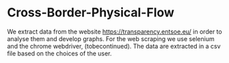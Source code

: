 # Cross-Border-Physical-Flow
We extract data from the website https://transparency.entsoe.eu/ in order to analyse them and develop graphs.
For the web scraping we use selenium and the chrome webdriver, (tobecontinued). The data are extracted in a csv file based on the choices of the user. 
